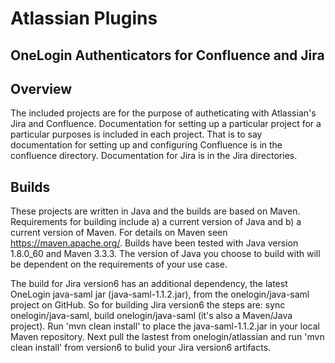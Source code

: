 # Atlassian Plugins
## OneLogin Authenticators for Confluence and Jira

Overview
-----
The included projects are for the purpose of autheticating with Atlassian's Jira and Confluence. 
Documentation for setting up a particular project for a particular purposes is included in each project. 
That is to say documentation for setting up and configuring Confluence is in the confluence directory. 
Documentation for Jira is in the Jira directories.


Builds
-----
These projects are written in Java and the builds are based on Maven. Requirements for building include a) a current version of Java and b) a current version of Maven. For details on Maven seen https://maven.apache.org/. Builds have been tested with Java version 1.8.0_60 and Maven 3.3.3. The version of Java you choose to build with will be dependent on the requirements of your use case.

The build for Jira version6 has an additional dependency, the latest OneLogin java-saml jar (java-saml-1.1.2.jar), from the onelogin/java-saml project on GitHub. So for building Jira version6 the steps are: sync onelogin/java-saml, build onelogin/java-saml (it's also a Maven/Java project). Run 'mvn clean install' to place the java-saml-1.1.2.jar in your local Maven repository. Next pull the lastest from onelogin/atlassian and run 'mvn clean install' from version6 to bulid your Jira version6 artifacts.  

